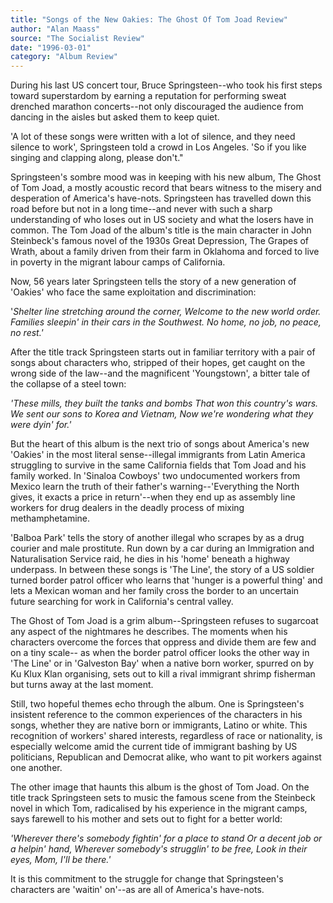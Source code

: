 ```yaml
---
title: "Songs of the New Oakies: The Ghost Of Tom Joad Review"
author: "Alan Maass"
source: "The Socialist Review"
date: "1996-03-01"
category: "Album Review"
---
```


During his last US concert tour, Bruce Springsteen--who took his first steps toward superstardom by earning a reputation for performing sweat drenched marathon concerts--not only discouraged the audience from dancing in the aisles but asked them to keep quiet.

'A lot of these songs were written with a lot of silence, and they need silence to work', Springsteen told a crowd in Los Angeles. 'So if you like singing and clapping along, please don't."

Springsteen's sombre mood was in keeping with his new album, The Ghost of Tom Joad, a mostly acoustic record that bears witness to the misery and desperation of America's have-nots. Springsteen has travelled down this road before but not in a long time--and never with such a sharp understanding of who loses out in US society and what the losers have in common. The Tom Joad of the album's title is the main character in John Steinbeck's famous novel of the 1930s Great Depression, The Grapes of Wrath, about a family driven from their farm in Oklahoma and forced to live in poverty in the migrant labour camps of California.

Now, 56 years later Springsteen tells the story of a new generation of 'Oakies' who face the same exploitation and discrimination:

'_Shelter line stretching around the corner, Welcome to the new world order. Families sleepin' in their cars in the Southwest. No home, no job, no peace, no rest.'_

After the title track Springsteen starts out in familiar territory with a pair of songs about characters who, stripped of their hopes, get caught on the wrong side of the law--and the magnificent 'Youngstown', a bitter tale of the collapse of a steel town:

_'These mills, they built the tanks and bombs That won this country's wars. We sent our sons to Korea and Vietnam, Now we're wondering what they were dyin' for.'_

But the heart of this album is the next trio of songs about America's new 'Oakies' in the most literal sense--illegal immigrants from Latin America struggling to survive in the same California fields that Tom Joad and his family worked. In 'Sinaloa Cowboys' two undocumented workers from Mexico learn the truth of their father's warning--'Everything the North gives, it exacts a price in return'--when they end up as assembly line workers for drug dealers in the deadly process of mixing methamphetamine.

'Balboa Park' tells the story of another illegal who scrapes by as a drug courier and male prostitute. Run down by a car during an Immigration and Naturalisation Service raid, he dies in his 'home' beneath a highway underpass. In between these songs is 'The Line', the story of a US soldier turned border patrol officer who learns that 'hunger is a powerful thing' and lets a Mexican woman and her family cross the border to an uncertain future searching for work in California's central valley.

The Ghost of Tom Joad is a grim album--Springsteen refuses to sugarcoat any aspect of the nightmares he describes. The moments when his characters overcome the forces that oppress and divide them are few and on a tiny scale-- as when the border patrol officer looks the other way in 'The Line' or in 'Galveston Bay' when a native born worker, spurred on by Ku Klux Klan organising, sets out to kill a rival immigrant shrimp fisherman but turns away at the last moment.

Still, two hopeful themes echo through the album. One is Springsteen's insistent reference to the common experiences of the characters in his songs, whether they are native born or immigrants, Latino or white. This recognition of workers' shared interests, regardless of race or nationality, is especially welcome amid the current tide of immigrant bashing by US politicians, Republican and Democrat alike, who want to pit workers against one another.

The other image that haunts this album is the ghost of Tom Joad. On the title track Springsteen sets to music the famous scene from the Steinbeck novel in which Tom, radicalised by his experience in the migrant camps, says farewell to his mother and sets out to fight for a better world:

_'Wherever there's somebody fightin' for a place to stand Or a decent job or a helpin' hand, Wherever somebody's strugglin' to be free, Look in their eyes, Mom, I'll be there.'_

It is this commitment to the struggle for change that Springsteen's characters are 'waitin' on'--as are all of America's have-nots.
